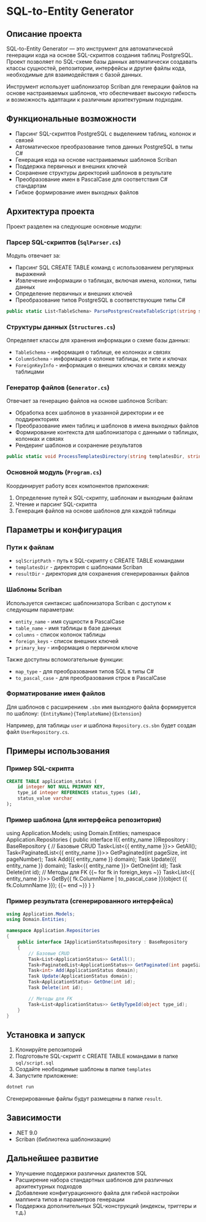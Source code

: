 # SQL-to-Entity Generator

## Описание проекта

SQL-to-Entity Generator — это инструмент для автоматической генерации кода на основе SQL-скриптов создания таблиц PostgreSQL. Проект позволяет по SQL-схеме базы данных автоматически создавать классы сущностей, репозитории, интерфейсы и другие файлы кода, необходимые для взаимодействия с базой данных.

Инструмент использует шаблонизатор Scriban для генерации файлов на основе настраиваемых шаблонов, что обеспечивает высокую гибкость и возможность адаптации к различным архитектурным подходам.

## Функциональные возможности

- Парсинг SQL-скриптов PostgreSQL с выделением таблиц, колонок и связей
- Автоматическое преобразование типов данных PostgreSQL в типы C#
- Генерация кода на основе настраиваемых шаблонов Scriban
- Поддержка первичных и внешних ключей
- Сохранение структуры директорий шаблонов в результате
- Преобразование имен в PascalCase для соответствия C# стандартам
- Гибкое формирование имен выходных файлов

## Архитектура проекта

Проект разделен на следующие основные модули:

### Парсер SQL-скриптов (`SqlParser.cs`)

Модуль отвечает за:
- Парсинг SQL CREATE TABLE команд с использованием регулярных выражений
- Извлечение информации о таблицах, включая имена, колонки, типы данных
- Определение первичных и внешних ключей
- Преобразование типов PostgreSQL в соответствующие типы C#

```csharp
public static List<TableSchema> ParsePostgresCreateTableScript(string sqlScript)
```

### Структуры данных (`Structures.cs`)

Определяет классы для хранения информации о схеме базы данных:
- `TableSchema` - информация о таблице, ее колонках и связях
- `ColumnSchema` - информация о колонке таблицы, ее типе и ключах
- `ForeignKeyInfo` - информация о внешних ключах и связях между таблицами

### Генератор файлов (`Generator.cs`)

Отвечает за генерацию файлов на основе шаблонов Scriban:
- Обработка всех шаблонов в указанной директории и ее поддиректориях
- Преобразование имен таблиц и шаблонов в имена выходных файлов
- Формирование контекста для шаблонизатора с данными о таблицах, колонках и связях
- Рендеринг шаблонов и сохранение результатов

```csharp
public static void ProcessTemplatesDirectory(string templatesDir, string resultDir, TableSchema table)
```

### Основной модуль (`Program.cs`)

Координирует работу всех компонентов приложения:
1. Определение путей к SQL-скрипту, шаблонам и выходным файлам
2. Чтение и парсинг SQL-скрипта
3. Генерация файлов на основе шаблонов для каждой таблицы

## Параметры и конфигурация

### Пути к файлам
- `sqlScriptPath` - путь к SQL-скрипту с CREATE TABLE командами
- `templatesDir` - директория с шаблонами Scriban
- `resultDir` - директория для сохранения сгенерированных файлов

### Шаблоны Scriban
Используется синтаксис шаблонизатора Scriban с доступом к следующим параметрам:
- `entity_name` - имя сущности в PascalCase
- `table_name` - имя таблицы в базе данных
- `columns` - список колонок таблицы
- `foreign_keys` - список внешних ключей
- `primary_key` - информация о первичном ключе

Также доступны вспомогательные функции:
- `map_type` - для преобразования типов SQL в типы C#
- `to_pascal_case` - для преобразования строк в PascalCase

### Форматирование имен файлов
Для шаблонов с расширением `.sbn` имя выходного файла формируется по шаблону:
`{EntityName}{TemplateName}{Extension}`

Например, для таблицы `user` и шаблона `Repository.cs.sbn` будет создан файл `UserRepository.cs`.

## Примеры использования

### Пример SQL-скрипта
```sql
CREATE TABLE application_status (
    id integer NOT NULL PRIMARY KEY,
    type_id integer REFERENCES status_types (id),
    status_value varchar
);
```

### Пример шаблона (для интерфейса репозитория)
using Application.Models;
using Domain.Entities;
namespace Application.Repositories
{
public interface I{{ entity_name }}Repository : BaseRepository
{
// Базовые CRUD
Task<List<{{ entity_name }}>> GetAll();
Task<PaginatedList<{{ entity_name }}>> GetPaginated(int pageSize, int pageNumber);
Task<int> Add({{ entity_name }} domain);
Task Update({{ entity_name }} domain);
Task<{{ entity_name }}> GetOne(int id);
Task Delete(int id);
// Методы для FK
{{~ for fk in foreign_keys ~}}
Task<List<{{ entity_name }}>> GetBy{{ fk.ColumnName | to_pascal_case }}(object {{ fk.ColumnName }});
{{~ end ~}}
}
}

### Пример результата (сгенерированного интерфейса)
```csharp
using Application.Models;
using Domain.Entities;

namespace Application.Repositories
{
    public interface IApplicationStatusRepository : BaseRepository
    {
        // Базовые CRUD
        Task<List<ApplicationStatus>> GetAll();
        Task<PaginatedList<ApplicationStatus>> GetPaginated(int pageSize, int pageNumber);
        Task<int> Add(ApplicationStatus domain);
        Task Update(ApplicationStatus domain);
        Task<ApplicationStatus> GetOne(int id);
        Task Delete(int id);

        // Методы для FK
        Task<List<ApplicationStatus>> GetByTypeId(object type_id);
    }
}
```

## Установка и запуск

1. Клонируйте репозиторий
2. Подготовьте SQL-скрипт с CREATE TABLE командами в папке `sql/script.sql`
3. Создайте необходимые шаблоны в папке `templates`
4. Запустите приложение:

```bash
dotnet run
```

Сгенерированные файлы будут размещены в папке `result`.

## Зависимости

- .NET 9.0
- Scriban (библиотека шаблонизации)

## Дальнейшее развитие

- Улучшение поддержки различных диалектов SQL
- Расширение набора стандартных шаблонов для различных архитектурных подходов
- Добавление конфигурационного файла для гибкой настройки маппинга типов и параметров генерации
- Поддержка дополнительных SQL-конструкций (индексы, триггеры и т.д.)



